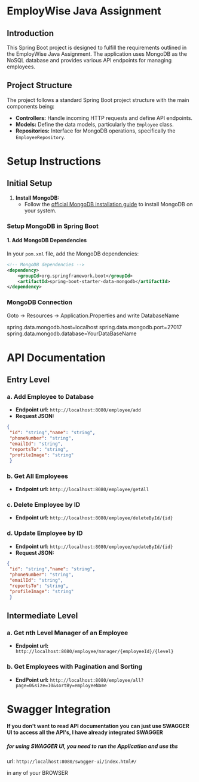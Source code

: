 # EmployWise Java Assignment

## Introduction
This Spring Boot project is designed to fulfill the requirements outlined in the EmployWise Java Assignment. The application uses MongoDB as the NoSQL database and provides various API endpoints for managing employees.

## Project Structure
The project follows a standard Spring Boot project structure with the main components being:

- **Controllers:** Handle incoming HTTP requests and define API endpoints.
- **Models:** Define the data models, particularly the `Employee` class.
- **Repositories:** Interface for MongoDB operations, specifically the `EmployeeRepository`.
# Setup Instructions

## Initial Setup
1. **Install MongoDB:**
    - Follow the [official MongoDB installation guide](https://docs.mongodb.com/manual/administration/install-community/) to install MongoDB on your system.

### Setup MongoDB in Spring Boot

#### 1. Add MongoDB Dependencies

In your `pom.xml` file, add the MongoDB dependencies:

```xml
<!-- MongoDB dependencies -->
<dependency>
    <groupId>org.springframework.boot</groupId>
    <artifactId>spring-boot-starter-data-mongodb</artifactId>
</dependency> 
```

### MongoDB Connection
Goto -> Resources -> Application.Properties and write DatabaseName

spring.data.mongodb.host=localhost
spring.data.mongodb.port=27017
spring.data.mongodb.database=YourDataBaseName

# API Documentation
## Entry Level
### a. Add Employee to Database
- **Endpoint url:** ``` http://localhost:8080/employee/add ```
- **Request JSON:**
 ```JSON
{
  "id": "string","name": "string",
  "phoneNumber": "string",
  "emailId": "string",
  "reportsTo": "string",
  "profileImage": "string"
  }
```

### b. Get All Employees
- **Endpoint url:** ``` http://localhost:8080/employee/getAll ```

### c.  Delete Employee by ID
- **Endpoint url:** ``` http://localhost:8080/employee/deleteById/{id} ```

### d. Update Employee by ID
- **Endpoint url:** ``` http://localhost:8080/employee/updateById/{id} ```
- **Request JSON:**
 ```JSON
{
  "id": "string","name": "string",
  "phoneNumber": "string",
  "emailId": "string",
  "reportsTo": "string",
  "profileImage": "string"
  }
```
## Intermediate Level
### a. Get nth Level Manager of an Employee
- **Endpoint url:** ``` http://localhost:8080/employee/manager/{employeeId}/{level}```

### b. Get Employees with Pagination and Sorting
- **EndPoint url:** ```http://localhost:8080/employee/all?page=0&size=10&sortBy=employeeName```

# Swagger Integration
#### If you don't want to read API documentation you can just use SWAGGER UI to access all the API's, I have already integrated SWAGGER
##### for using SWAGGER UI, you need to run the Application and use ths
url: ``` http://localhost:8080/swagger-ui/index.html#/ ```
 
in any of your BROWSER